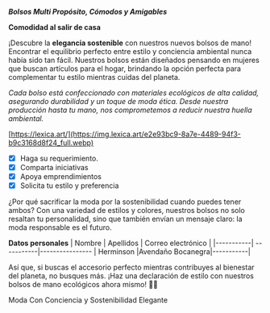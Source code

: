 ***Bolsos Multi Propósito, Cómodos y Amigables***

**Comodidad al salir de casa**

¡Descubre la **elegancia sostenible** con nuestros nuevos bolsos de mano! Encontrar el equilibrio perfecto entre estilo y conciencia ambiental nunca había sido tan fácil. Nuestros bolsos están diseñados pensando en mujeres que buscan artículos para el hogar, brindando la opción perfecta para complementar tu estilo mientras cuidas del planeta.

*Cada bolso está confeccionado con materiales ecológicos de alta calidad, asegurando durabilidad y un toque de moda ética. Desde nuestra producción hasta tu mano, nos comprometemos a reducir nuestra huella ambiental.*

[https://lexica.art/](https://img.lexica.art/e2e93bc9-8a7e-4489-94f3-b9c3168d8f24_full.webp)

- [X] Haga su requerimiento.
- [X] Comparta iniciativas
- [X] Apoya emprendimientos
- [X] Solicita tu estilo y preferencia

¿Por qué sacrificar la moda por la sostenibilidad cuando puedes tener ambos? Con una variedad de estilos y colores, nuestros bolsos no solo resaltan tu personalidad, sino que también envían un mensaje claro: la moda responsable es el futuro. 

 **Datos personales**
| Nombre | Apellidos | Correo electrónico |
|-----------| -----------|----------------
| Herminson |Avendaño Bocanegra|-----------|

Así que, si buscas el accesorio perfecto mientras contribuyes al bienestar del planeta, no busques más. ¡Haz una declaración de estilo con nuestros bolsos de mano ecológicos ahora mismo! 🌿👜

 Moda Con Conciencia y Sostenibilidad Elegante
